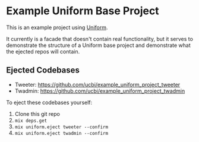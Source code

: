 # Example Uniform Base Project

This is an example project using [Uniform](https://hexdocs.pm/uniform/).

It currently is a facade that doesn't contain real functionality, but it serves
to demonstrate the structure of a Uniform base project and demonstrate what the
ejected repos will contain.

## Ejected Codebases

  * Tweeter: https://github.com/ucbi/example_uniform_project_tweeter
  * Twadmin: https://github.com/ucbi/example_uniform_project_twadmin

To eject these codebases yourself:

1. Clone this git repo
2. `mix deps.get`
3. `mix uniform.eject tweeter --confirm`
3. `mix uniform.eject twadmin --confirm`
